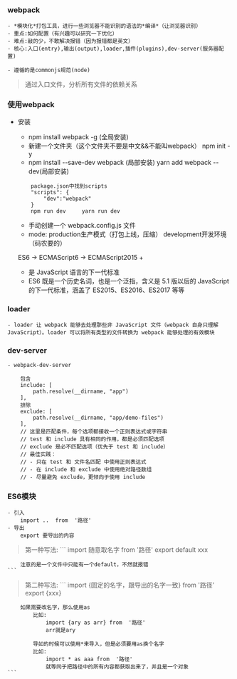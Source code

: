 ### webpack
    - *模块化*打包工具，进行一些浏览器不能识别的语法的*编译*（让浏览器识别）
    - 重点:如何配置（有兴趣可以研究一下优化）
    - 难点:敲的少，不敢解决报错（因为报错都是英文）
    - 核心:入口(entry),输出(output),loader,插件(plugins),dev-server(服务器配置)

    - 遵循的是commonjs规范(node)

> 通过入口文件，分析所有文件的依赖关系

### 使用webpack

- 安装 
    - npm install webpack -g (全局安装)
    - 新建一个文件夹（这个文件夹不要是中文&&不能叫webpack） npm init -y
    - npm install --save-dev webpack (局部安装)  yarn add webpack --dev(局部安装)
    ```
        package.json中找到scripts
        "scripts": {
            "dev":"webpack"
        }
        npm run dev     yarn run dev
    ```
    - 手动创建一个 webpack.config.js 文件
    - mode: production生产模式（打包上线，压缩）  development开发环境（码农要的）


    ES6 -> ECMAScript6 -> ECMAScript2015 +

    - 是 JavaScript 语言的下一代标准
    - ES6 既是一个历史名词，也是一个泛指，含义是 5.1 版以后的 JavaScript 的下一代标准，涵盖了 ES2015、ES2016、ES2017 等等


### loader
    - loader 让 webpack 能够去处理那些非 JavaScript 文件（webpack 自身只理解 JavaScript）。loader 可以将所有类型的文件转换为 webpack 能够处理的有效模块

### dev-server
    - webpack-dev-server


```
    包含
    include: [
        path.resolve(__dirname, "app")
    ],
    排除
    exclude: [
        path.resolve(__dirname, "app/demo-files")
    ],
    // 这里是匹配条件，每个选项都接收一个正则表达式或字符串
    // test 和 include 具有相同的作用，都是必须匹配选项
    // exclude 是必不匹配选项（优先于 test 和 include）
    // 最佳实践：
    // - 只在 test 和 文件名匹配 中使用正则表达式
    // - 在 include 和 exclude 中使用绝对路径数组
    // - 尽量避免 exclude，更倾向于使用 include

```


### ES6模块
    - 引入 
        import ..  from  '路径'
    - 导出
        export 要导出的内容

> 第一种写法:
    ```
        import 随意取名字 from  '路径'
        export default xxx

        注意的是一个文件中只能有一个default，不然就报错
    ```

> 第二种写法:
     ```
        import {固定的名字，跟导出的名字一致} from  '路径'
        export {xxx} 

        如果需要改名字，那么使用as
            比如:
                import {ary as arr} from  '路径'
                arr就是ary

            导如的时候可以使用*来导入，但是必须要用as换个名字
            比如:
                import * as aaa from  '路径'
                就等同于把路径中的所有内容都获取出来了，并且是一个对象
    ```















